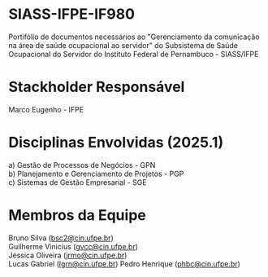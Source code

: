 # SIASS-IFPE-IF980
Portifólio de documentos necessários ao "Gerenciamento da comunicação na área de saúde ocupacional ao servidor"	do Subsistema de Saúde Ocupacional do Servidor do Instituto Federal de Pernambuco - SIASS/IFPE

# Stackholder Responsável
Marco Eugenho - IFPE
# Disciplinas Envolvidas (2025.1)
a) Gestão de Processos de Negócios - GPN\
b) Planejamento e Gerenciamento de Projetos - PGP\
c) Sistemas de Gestão Empresarial - SGE  

# Membros da Equipe
Bruno Silva (bsc2@cin.ufpe.br)\
Guilherme Vinicius (gvcc@cin.ufpe.br)\
Jéssica Oliveira (jrmo@cin.ufpe.br)\
Lucas Gabriel (lgrn@cin.ufpe.br)
Pedro Henrique (phbc@cin.ufpe.br)
